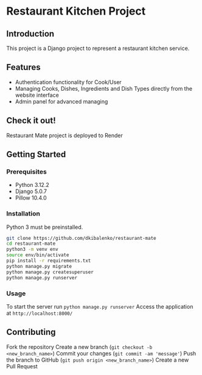 # Restaurant Kitchen Project

## Introduction
This project is a Django project to represent a restaurant kitchen service.

## Features
- Authentication functionality for Cook/User
- Managing Cooks, Dishes, Ingredients and Dish Types directly from the website interface
- Admin panel for advanced managing

## Check it out!
Restaurant Mate project is deployed to Render

## Getting Started
### Prerequisites
- Python 3.12.2
- Django 5.0.7
- Pillow 10.4.0

### Installation
Python 3 must be preinstalled.

  ```bash
  git clone https://github.com/dkibalenko/restaurant-mate
  cd restaurant-mate
  python3 -m venv env
  source env/bin/activate
  pip install -r requirements.txt
  python manage.py migrate
  python manage.py createsuperuser
  python manage.py runserver
  ```

### Usage
To start the server run `python manage.py runserver`
Access the application at `http://localhost:8000/`

## Contributing
Fork the repository
Create a new branch (`git checkout -b <new_branch_name>`)
Commit your changes (`git commit -am 'message'`)
Push the branch to GitHub (`git push origin <new_branch_name>`)
Create a new Pull Request

